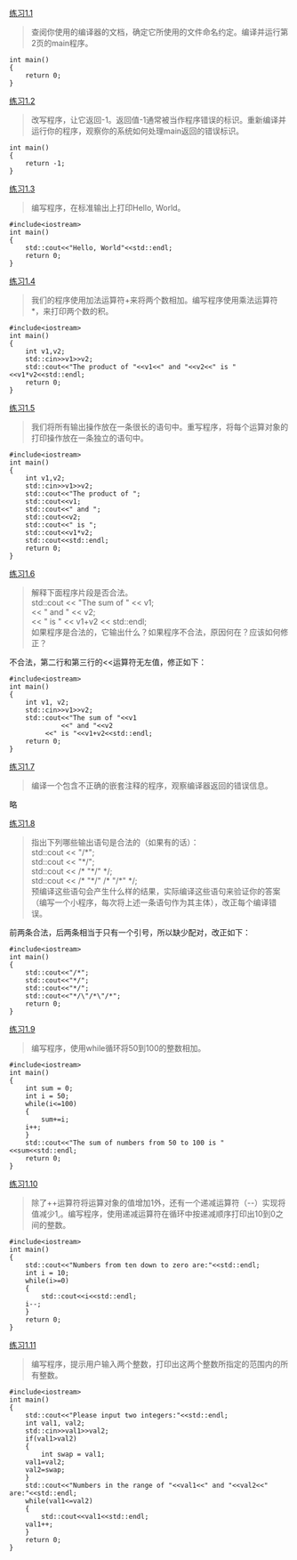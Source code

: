 [练习1.1](https://github.com/CharlesHe21/Cpp-Primer-Exercises-5th-ed/blob/master/ch01/ex1_1.cpp)

>查阅你使用的编译器的文档，确定它所使用的文件命名约定。编译并运行第2页的main程序。

```
int main()
{
    return 0;
}
```

[练习1.2](https://github.com/CharlesHe21/Cpp-Primer-Exercises-5th-ed/blob/master/ch01/ex1_2.cpp)

>改写程序，让它返回-1。返回值-1通常被当作程序错误的标识。重新编译并运行你的程序，观察你的系统如何处理main返回的错误标识。

```
int main()
{
    return -1;
}
```

[练习1.3](https://github.com/CharlesHe21/Cpp-Primer-Exercises-5th-ed/blob/master/ch01/ex1_3.cpp)

>编写程序，在标准输出上打印Hello, World。

```
#include<iostream>
int main()
{
    std::cout<<"Hello, World"<<std::endl;
    return 0;
}
```

[练习1.4](https://github.com/CharlesHe21/Cpp-Primer-Exercises-5th-ed/blob/master/ch01/ex1_4.cpp)

>我们的程序使用加法运算符+来将两个数相加。编写程序使用乘法运算符\*，来打印两个数的积。

```
#include<iostream>
int main()
{
    int v1,v2;
    std::cin>>v1>>v2;
    std::cout<<"The product of "<<v1<<" and "<<v2<<" is "<<v1*v2<<std::endl;
    return 0;
}
```

[练习1.5](https://github.com/CharlesHe21/Cpp-Primer-Exercises-5th-ed/blob/master/ch01/ex1_5.cpp)

>我们将所有输出操作放在一条很长的语句中。重写程序，将每个运算对象的打印操作放在一条独立的语句中。

```
#include<iostream>
int main()
{
    int v1,v2;
    std::cin>>v1>>v2;
    std::cout<<"The product of ";
    std::cout<<v1;
    std::cout<<" and ";
    std::cout<<v2;
    std::cout<<" is ";
    std::cout<<v1*v2;
    std::cout<<std::endl;
    return 0;
}
```

[练习1.6](https://github.com/CharlesHe21/Cpp-Primer-Exercises-5th-ed/blob/master/ch01/ex1_6.cpp)

>解释下面程序片段是否合法。  
    std::cout << "The sum of " << v1;  
              << " and " << v2;  
              << " is " << v1+v2 << std::endl;  
              如果程序是合法的，它输出什么？如果程序不合法，原因何在？应该如何修正？

不合法，第二行和第三行的<<运算符无左值，修正如下：

```
#include<iostream>
int main()
{
    int v1, v2;
    std::cin>>v1>>v2;
    std::cout<<"The sum of "<<v1
             <<" and "<<v2
	     <<" is "<<v1+v2<<std::endl;
    return 0;
}
```

[练习1.7](#)

>编译一个包含不正确的嵌套注释的程序，观察编译器返回的错误信息。

略

[练习1.8](https://github.com/CharlesHe21/Cpp-Primer-Exercises-5th-ed/blob/master/ch01/ex1_8.cpp)

>指出下列哪些输出语句是合法的（如果有的话）：   
std::cout << "/\*";  
std::cout << "\*/";  
std::cout << /\* "\*/" \*/;  
std::cout << /\* "\*/" /\* "/\*" \*/;  
预编译这些语句会产生什么样的结果，实际编译这些语句来验证你的答案（编写一个小程序，每次将上述一条语句作为其主体），改正每个编译错误。

前两条合法，后两条相当于只有一个引号，所以缺少配对，改正如下：
```
#include<iostream>
int main()
{
    std::cout<<"/*";
    std::cout<<"*/";
    std::cout<<"*/";
    std::cout<<"*/\"/*\"/*";
    return 0;
}
```

[练习1.9](https://github.com/CharlesHe21/Cpp-Primer-Exercises-5th-ed/blob/master/ch01/ex1_9.cpp)

>编写程序，使用while循环将50到100的整数相加。

```
#include<iostream>
int main()
{
    int sum = 0;
    int i = 50;
    while(i<=100)
    {
        sum+=i;
	i++;
    }
    std::cout<<"The sum of numbers from 50 to 100 is "<<sum<<std::endl;
    return 0;
}
```

[练习1.10](https://github.com/CharlesHe21/Cpp-Primer-Exercises-5th-ed/blob/master/ch01/ex1_10.cpp)

>除了++运算符将运算对象的值增加1外，还有一个递减运算符（--）实现将值减少1,。编写程序，使用递减运算符在循环中按递减顺序打印出10到0之间的整数。

```
#include<iostream>
int main()
{
    std::cout<<"Numbers from ten down to zero are:"<<std::endl;
    int i = 10;
    while(i>=0)
    {
        std::cout<<i<<std::endl;
	i--;
    }
    return 0;
}
```

[练习1.11](https://github.com/CharlesHe21/Cpp-Primer-Exercises-5th-ed/blob/master/ch01/ex1_11.cpp)

>编写程序，提示用户输入两个整数，打印出这两个整数所指定的范围内的所有整数。

```
#include<iostream>
int main()
{
    std::cout<<"Please input two integers:"<<std::endl;
    int val1, val2;
    std::cin>>val1>>val2;
    if(val1>val2)
    {
        int swap = val1;
	val1=val2;
	val2=swap;
    }
    std::cout<<"Numbers in the range of "<<val1<<" and "<<val2<<" are:"<<std::endl;
    while(val1<=val2)
    {
        std::cout<<val1<<std::endl;
	val1++;
    }
    return 0;
}
```
